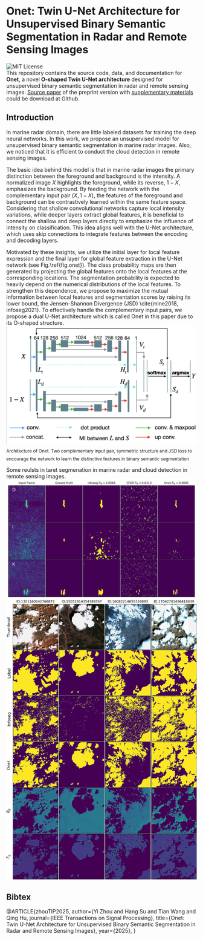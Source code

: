 # Onet: Twin U-Net Architecture for Unsupervised Binary Semantic Segmentation in Radar and Remote Sensing Images
![MIT License](https://img.shields.io/badge/license-MIT-blue.svg)  
This repository contains the source code, data, and documentation for **Onet**, a novel **O-shaped Twin U-Net architecture** designed for unsupervised binary semantic segmentation in radar and remote sensing images.
[Source paper](https://github.com/joeyee/Onet/blob/main/TIP2022_Onet_2025.pdf) of the preprint version with [supplementary materials](https://github.com/joeyee/Onet/blob/main/Onet_Supplementary_Materials.pdf) could be download at Github.


## Introduction
In marine radar domain, there are little labeled datasets for training the deep neural networks. In this work, we propose an unsupervised model for unsupervised binary semantic segmentation in marine radar images. Also, we noticed that it is efficient to conduct the cloud detection in remote sensing images.

The basic idea behind this model is that in marine radar images the primary distinction between the foreground and background is the intensity. A normalized image $X$ highlights the foreground, while its reverse, $1-X$, emphasizes the background. By feeding the network with the complementary input pair $(X, 1-X)$, the features of the foreground and background can be contrastively learned within the same feature space. Considering that shallow convolutional networks capture local intensity variations, while deeper layers extract global features, it is beneficial to connect the shallow and deep layers directly to emphasize the influence of intensity on classification. This idea aligns well with the U-Net architecture, which uses skip connections to integrate features between the encoding and decoding layers. 

Motivated by these insights, we utilize the initial layer for local feature expression and the final layer for global feature extraction in the U-Net network  (see Fig.\ref{fig.onet}). The class probability maps are then generated by projecting the global features onto the local features at the corresponding locations. The segmentation probability is expected to heavily depend on the numerical distributions of the local features. To strengthen this dependence, we propose to maximize the mutual information between local features and segmentation scores by raising its lower bound, the Jensen-Shannon Divergence (JSD) \cite{mine2018, infoseg2021}. To effectively handle the complementary input pairs, we propose a dual U-Net architecture which is called Onet in this paper due to its O-shaped structure.
![architecture](https://github.com/joeyee/Onet/blob/main/images/architecture_onet.png)
 <sub>Architecture of Onet. Two complementary input pair, symmetric structure and JSD loss to encourage the network to learn the distinctive features in binary semantic segmentation</sub>

Some reulsts in taret segmenation in marine radar and cloud detection in remote sensing images.
![radar](https://github.com/joeyee/Onet/blob/main/images/exp_naurain_infoseg_cfar_onetws_dik.png)
![remote](https://github.com/joeyee/Onet/blob/main/images/exp_cloud_positive_res_round_1.png)


## Bibtex
@ARTICLE{zhouTIP2025, 
author={Yi Zhou and Hang Su and Tian Wang and Qing Hu, 
journal={IEEE Transactions on Signal Processing}, 
title={Onet: Twin U-Net Architecture for Unsupervised Binary Semantic Segmentation in Radar and Remote Sensing Images}, 
year={2025},
}
